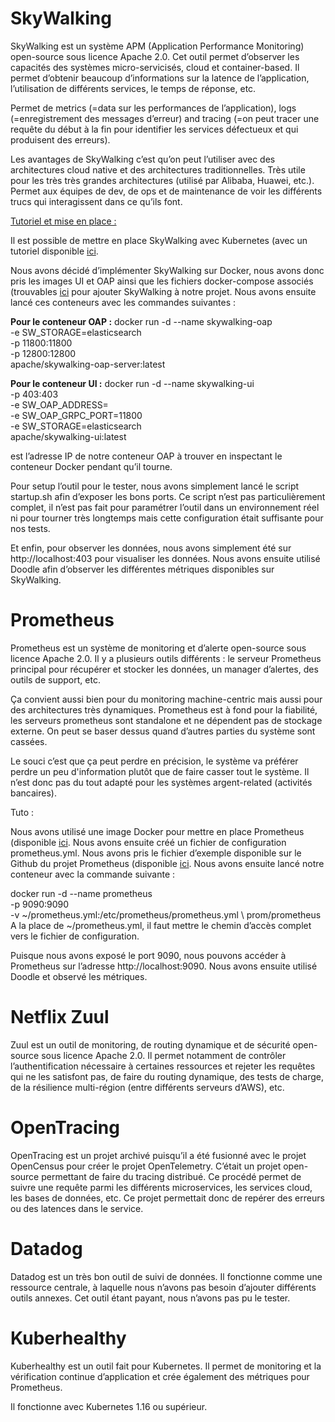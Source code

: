# SkyWalking
SkyWalking est un système APM (Application Performance Monitoring) open-source sous licence Apache 2.0. Cet outil permet d’observer les capacités des systèmes micro-servicisés, cloud et container-based. Il permet d’obtenir beaucoup d’informations sur la latence de l’application, l’utilisation de différents services, le temps de réponse, etc. 

Permet de metrics (=data sur les performances de l’application), logs (=enregistrement des messages d’erreur) and tracing (=on peut tracer une requête du début à la fin pour identifier les services défectueux et qui produisent des erreurs). 

Les avantages de SkyWalking c’est qu’on peut l’utiliser avec des architectures cloud native et des architectures traditionnelles. Très utile pour les très très grandes architectures (utilisé par Alibaba, Huawei, etc.). Permet aux équipes de dev, de ops et de maintenance de voir les différents trucs qui interagissent dans ce qu’ils font.  

<u>Tutoriel et mise en place :</u> 

Il est possible de mettre en place SkyWalking avec Kubernetes (avec un tutoriel disponible [ici](https://amjadhussain3751.medium.com/step-by-step-detailed-guide-to-setup-apache-skywalking-on-kubernetes-8369e3d93242).

Nous avons décidé d’implémenter SkyWalking sur Docker, nous avons donc pris les images UI et OAP ainsi que les fichiers docker-compose associés (trouvables [ici](https://github.com/apache/skywalking/tree/33402ce87d4ac8f378f92ab36544b6af18ff0bc6/docker) pour ajouter SkyWalking à notre projet. Nous avons ensuite lancé ces conteneurs avec les commandes suivantes : 

**Pour le conteneur OAP :** 
docker run -d --name skywalking-oap \
  -e SW_STORAGE=elasticsearch \
  -p 11800:11800 \
  -p 12800:12800 \
  apache/skywalking-oap-server:latest

**Pour le conteneur UI :** 
docker run -d --name skywalking-ui \
  -p 403:403 \
  -e SW_OAP_ADDRESS=<IP OAP> \
  -e SW_OAP_GRPC_PORT=11800 \
  -e SW_STORAGE=elasticsearch \
  apache/skywalking-ui:latest

<IP OAP> est l’adresse IP de notre conteneur OAP à trouver en inspectant le conteneur Docker pendant qu’il tourne. 

Pour setup l’outil pour le tester, nous avons simplement lancé le script startup.sh afin d’exposer les bons ports. Ce script n’est pas particulièrement complet, il n’est pas fait pour paramétrer l’outil dans un environnement réel ni pour tourner très longtemps mais cette configuration était suffisante pour nos tests. 

Et enfin, pour observer les données, nous avons simplement été sur http://localhost:403 pour visualiser les données. Nous avons ensuite utilisé Doodle afin d’observer les différentes métriques disponibles sur SkyWalking.




# Prometheus
Prometheus est un système de monitoring et d’alerte open-source sous licence Apache 2.0. Il y a plusieurs outils différents : le serveur Prometheus principal pour récupérer et stocker les données, un manager d’alertes, des outils de support, etc. 

Ça convient aussi bien pour du monitoring machine-centric mais aussi pour des architectures très dynamiques. Prometheus est à fond pour la fiabilité, les serveurs prometheus sont standalone et ne dépendent pas de stockage externe. On peut se baser dessus quand d’autres parties du système sont cassées.

Le souci c’est que ça peut perdre en précision, le système va préférer perdre un peu d'information plutôt que de faire casser tout le système. Il n’est donc pas du tout adapté pour les systèmes argent-related (activités bancaires). 

Tuto : 

Nous avons utilisé une image Docker pour mettre en place Prometheus (disponible [ici](https://prometheus.io/docs/prometheus/latest/installation/). Nous avons ensuite créé un fichier de configuration prometheus.yml. Nous avons pris le fichier d’exemple disponible sur le Github du projet Prometheus (disponible [ici](https://github.com/prometheus/prometheus/blob/main/documentation/examples/prometheus.yml). Nous avons ensuite lancé notre conteneur avec la commande suivante : 

docker run -d --name prometheus \
  -p 9090:9090 \
  -v ~/prometheus.yml:/etc/prometheus/prometheus.yml \ prom/prometheus
A la place de ~/prometheus.yml, il faut mettre le chemin d’accès complet vers le fichier de configuration. 

Puisque nous avons exposé le port 9090, nous pouvons accéder à Prometheus sur l’adresse http://localhost:9090. Nous avons ensuite utilisé Doodle et observé les métriques.


# Netflix Zuul
Zuul est un outil de monitoring, de routing dynamique et de sécurité open-source sous licence Apache 2.0. Il permet notamment de contrôler l’authentification nécessaire à certaines ressources et rejeter les requêtes qui ne les satisfont pas, de faire du routing dynamique, des tests de charge, de la résilience multi-région (entre différents serveurs d’AWS), etc. 

# OpenTracing
OpenTracing est un projet archivé puisqu’il a été fusionné avec le projet OpenCensus pour créer le projet OpenTelemetry. C’était un projet open-source permettant de faire du tracing distribué. Ce procédé permet de suivre une requête parmi les différents microservices, les services cloud, les bases de données, etc. Ce projet permettait donc de repérer des erreurs ou des latences dans le service.

# Datadog
Datadog est un très bon outil de suivi de données. Il fonctionne comme une ressource centrale, à laquelle nous n’avons pas besoin d’ajouter différents outils annexes. 
Cet outil étant payant, nous n’avons pas pu le tester.

# Kuberhealthy
Kuberhealthy est un outil fait pour Kubernetes. Il permet de monitoring et la vérification continue d’application et crée également des métriques pour Prometheus.  

Il fonctionne avec Kubernetes 1.16 ou supérieur. 


